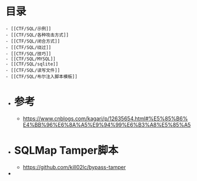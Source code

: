 # 目录
	- [[CTF/SQL/示例]]
	- [[CTF/SQL/各种攻击方式]]
	- [[CTF/SQL/闭合方式]]
	- [[CTF/SQL/绕过]]
	- [[CTF/SQL/技巧]]
	- [[CTF/SQL/MYSQL]]
	- [[CTF/SQL/sqlite]]
	- [[CTF/SQL/读写文件]]
	- [[CTF/SQL/布尔注入脚本模板]]
- # 参考
	- https://www.cnblogs.com/kagari/p/12635654.html#%E5%85%B6%E4%BB%96%E6%8A%A5%E9%94%99%E6%B3%A8%E5%85%A5
- # SQLMap Tamper脚本
	- https://github.com/kill02lc/bypass-tamper
-